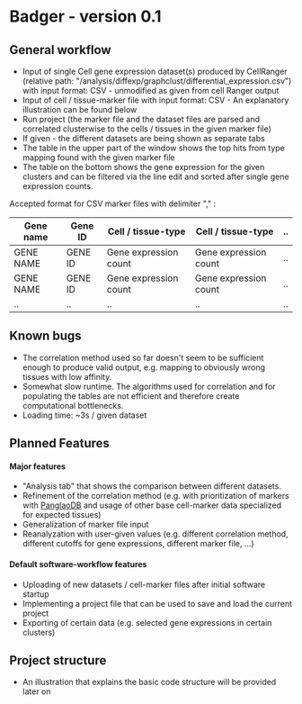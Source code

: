 # Badger - version 0.1

## General workflow
- Input of single Cell gene expression dataset(s) produced by CellRanger (relative path: "/analysis/diffexp/graphclust/differential_expression.csv")
  with input format: CSV - unmodified as given from cell Ranger output
- Input of cell / tissue-marker file
  with input format: CSV - An explanatory illustration can be found below
- Run project (the marker file and the dataset files are parsed and correlated clusterwise to the cells / tissues in the given marker file)
- If given - the different datasets are being shown as separate tabs
- The table in the upper part of the window shows the top hits from type mapping found with the given marker file
- The table on the bottom shows the gene expression for the given clusters and can be filtered via the line edit and sorted after single gene expression counts.

Accepted format for CSV marker files with delimiter "," :

Gene name | Gene ID | Cell / tissue-type | Cell / tissue-type |  ..  |
| ------ | ------ | ------ | ------ |  ------  |
| GENE NAME | GENE ID | Gene expression count | Gene expression count |  ..  |
| GENE NAME | GENE ID | Gene expression count | Gene expression count |  ..  |
|    ..   |    ..   |          ..           |          ..           |  ..  |

## Known bugs
- The correlation method used so far doesn't seem to be sufficient enough to produce valid output, e.g. mapping to obviously wrong tissues with low affinity.
- Somewhat slow runtime. The algorithms used for correlation and for populating the tables are not efficient and therefore create computational bottlenecks.
- Loading time: ~3s / given dataset

## Planned Features
#### Major features
- "Analysis tab" that shows the comparison between different datasets.
- Refinement of the correlation method (e.g. with prioritization of markers with [PanglaoDB](https://panglaodb.se/markers.html?cell_type=%27all_cells%27) and usage of other base cell-marker data specialized for expected tissues)
- Generalization of marker file input
- Reanalyzation with user-given values (e.g. different correlation method, different cutoffs for gene expressions, different marker file, ...)

#### Default software-workflow features
- Uploading of new datasets / cell-marker files after initial software startup
- Implementing a project file that can be used to save and load the current project
- Exporting of certain data (e.g. selected gene expressions in certain clusters)

## Project structure
- An illustration that explains the basic code structure will be provided later on